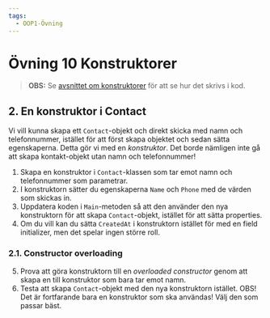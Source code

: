 ```yaml
---
tags:
  - OOP1-Övning
---
```


# Övning 10 Konstruktorer

> **OBS:** Se [avsnittet om konstruktorer](../../../../material/cs/oop/constructors.md) för att se hur det skrivs i kod.

## 2. En konstruktor i Contact

Vi vill kunna skapa ett `Contact`-objekt och direkt skicka med namn och telefonnummer, istället för att först skapa objektet och sedan sätta egenskaperna. Detta gör vi med en *konstruktor*. Det borde nämligen inte gå att skapa kontakt-objekt utan namn och telefonnummer!

1. Skapa en konstruktor i `Contact`-klassen som tar emot namn och telefonnummer som parametrar.
2. I konstruktorn sätter du egenskaperna `Name` och `Phone` med de värden som skickas in.
3. Uppdatera koden i `Main`-metoden så att den använder den nya konstruktorn för att skapa `Contact`-objekt, istället för att sätta properties.
4. Om du vill kan du sätta `CreatedAt` i konstruktorn istället för med en field initializer, men det spelar ingen större roll.

### 2.1. Constructor overloading

5. Prova att göra konstruktorn till en *overloaded constructor* genom att skapa en till konstruktor som bara tar emot namn.
6. Testa att skapa `Contact`-objekt med den nya konstruktorn istället. OBS! Det är fortfarande bara en konstruktor som ska användas! Välj den som passar bäst.